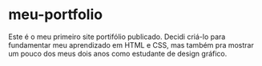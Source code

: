 # meu-portfolio
Este é o meu primeiro site portifólio publicado. Decidi criá-lo para fundamentar meu aprendizado em HTML e CSS, mas também pra mostrar um pouco dos meus dois anos como estudante de design gráfico.
